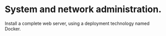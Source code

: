 # System and network administration.

Install a complete web server, using a deployment technology named Docker.
